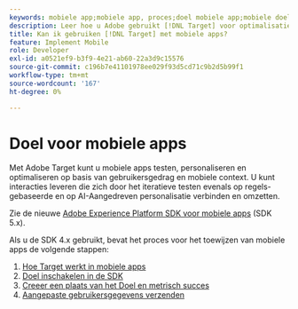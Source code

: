 ```yaml
---
keywords: mobiele app;mobiele app, proces;doel mobiele app;mobiele doellocaties;mobiele app, succesgegevens
description: Leer hoe u Adobe gebruikt [!DNL Target] voor optimalisatie en personalisatie van mobiele apps, met iteratieve tests en op regels gebaseerde en door AI aangedreven personalisatie.
title: Kan ik gebruiken [!DNL Target] met mobiele apps?
feature: Implement Mobile
role: Developer
exl-id: a0521ef9-b3f9-4e21-ab60-22a3d9c15576
source-git-commit: c196b7e41101978ee029f93d5cd71c9b2d5b99f1
workflow-type: tm+mt
source-wordcount: '167'
ht-degree: 0%

---
```


# Doel voor mobiele apps

Met Adobe Target kunt u mobiele apps testen, personaliseren en optimaliseren op basis van gebruikersgedrag en mobiele context. U kunt interacties leveren die zich door het iteratieve testen evenals op regels-gebaseerde en op AI-Aangedreven personalisatie verbinden en omzetten.

Zie de nieuwe [Adobe Experience Platform SDK voor mobiele apps](https://aep-sdks.gitbook.io/docs/using-mobile-extensions/adobe-target) (SDK 5.x).

Als u de SDK 4.x gebruikt, bevat het proces voor het toewijzen van mobiele apps de volgende stappen:

1. [Hoe Target werkt in mobiele apps](https://developer.adobe.com/target/implement/mobile/how-target-works-mobile-apps/)
1. [Doel inschakelen in de SDK](https://developer.adobe.com/target/implement/mobile/enable-target-in-sdk/)
1. [Creeer een plaats van het Doel en metrisch succes](https://developer.adobe.com/target/implement/mobile/mobile-create-location-and-metric/)
1. [Aangepaste gebruikersgegevens verzenden](https://developer.adobe.com/target/implement/mobile/mobile-custom-user-data/)
